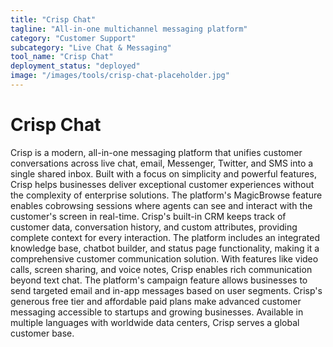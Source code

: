 ```yaml
---
title: "Crisp Chat"
tagline: "All-in-one multichannel messaging platform"
category: "Customer Support"
subcategory: "Live Chat & Messaging"
tool_name: "Crisp Chat"
deployment_status: "deployed"
image: "/images/tools/crisp-chat-placeholder.jpg"
---
```


# Crisp Chat

Crisp is a modern, all-in-one messaging platform that unifies customer conversations across live chat, email, Messenger, Twitter, and SMS into a single shared inbox. Built with a focus on simplicity and powerful features, Crisp helps businesses deliver exceptional customer experiences without the complexity of enterprise solutions. The platform's MagicBrowse feature enables cobrowsing sessions where agents can see and interact with the customer's screen in real-time. Crisp's built-in CRM keeps track of customer data, conversation history, and custom attributes, providing complete context for every interaction. The platform includes an integrated knowledge base, chatbot builder, and status page functionality, making it a comprehensive customer communication solution. With features like video calls, screen sharing, and voice notes, Crisp enables rich communication beyond text chat. The platform's campaign feature allows businesses to send targeted email and in-app messages based on user segments. Crisp's generous free tier and affordable paid plans make advanced customer messaging accessible to startups and growing businesses. Available in multiple languages with worldwide data centers, Crisp serves a global customer base.
